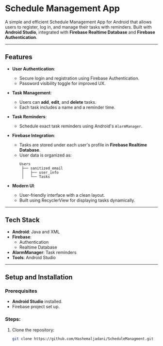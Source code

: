 # Schedule Management App

A simple and efficient Schedule Management App for Android that allows users to register, log in, and manage their tasks with reminders. Built with **Android Studio**, integrated with **Firebase Realtime Database** and **Firebase Authentication**.

---

## Features

- **User Authentication**:
  - Secure login and registration using Firebase Authentication.
  - Password visibility toggle for improved UX.

- **Task Management**:
  - Users can **add**, **edit**, and **delete** tasks.
  - Each task includes a name and a reminder time.

- **Task Reminders**:
  - Schedule exact task reminders using Android's `AlarmManager`.

- **Firebase Integration**:
  - Tasks are stored under each user's profile in **Firebase Realtime Database**.
  - User data is organized as:
    ```
    Users
     ├── sanitized_email
     │   ├── user_info
     │   └── Tasks
    ```

- **Modern UI**:
  - User-friendly interface with a clean layout.
  - Built using RecyclerView for displaying tasks dynamically.

---

## Tech Stack

- **Android**: Java and XML
- **Firebase**: 
  - Authentication
  - Realtime Database
- **AlarmManager**: Task reminders
- **Tools**: Android Studio

---

## Setup and Installation

### Prerequisites
- **Android Studio** installed.
- Firebase project set up.

### Steps:
1. Clone the repository:
   ```bash
   git clone https://github.com/Hashemaljadani/ScheduleManagment.git

